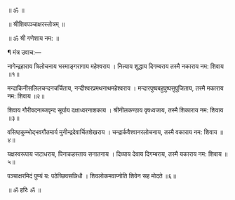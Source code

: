 ॥ ॐ ॥

॥ श्रीशिवपञ्चाक्षरस्तोत्रम् ॥

॥ ॐ श्री गणेशाय नम: ॥

¶ मंत्र उवाच:—

नागेन्द्रहाराय त्रिलोचनाय भस्माङ्गरागाय महेश्वराय ।
नित्याय शुद्धाय दिगम्बराय तस्मै नकाराय नम: शिवाय ॥१॥

मन्दाकिनीसलिलचन्दनचर्चिताय, नन्दीश्वरप्रमथनाथमहेश्वराय ।
मन्दारपुष्पबहुपुष्पसुपूजिताय, तस्मै मकाराय नम: शिवाय ॥२॥

शिवाय गौरीवदनाब्जवृन्द सूर्याय दक्षाध्वरनाशकाय ।
श्रीनीलकण्ठाय वृषध्वजाय, तस्मै शिकाराय नम: शिवाय ॥३॥

वसिष्ठकुम्भोद्भवगौतमार्य मुनीन्द्रदेवार्चितशेखराय ।
चन्द्रार्कवैश्वानरलोचनाय, तस्मै वकाराय नम: शिवाय ॥४॥

यक्षस्वरूपाय जटाधराय, पिनाकहस्ताय सनातनाय ।
दिव्याय देवाय दिगम्बराय, तस्मै यकाराय नम: शिवाय ॥५॥

पञ्चाक्षरमिदं पुण्यं य: पठेच्छिवसन्निधौ ।
शिवलोकमवाप्नोति शिवेन सह मोदते ॥६॥

॥ ॐ हरिः ॐ ॥
